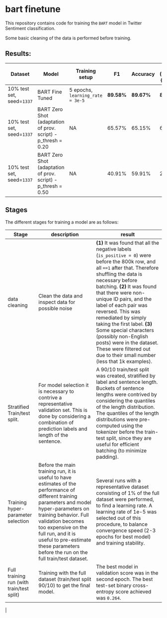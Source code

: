 # bart finetune
This repository contains code for training the `BART` model in Twitter Sentiment classification.

Some basic cleaning of the data is performed before training.

## Results:


| Dataset | Model | Training setup | F1 | Accuracy | Recall ($\frac{TP}{TP+FN}$) | Precision ($\frac{TP}{TP+FP}$) | 
|---------|-------|----------------|----|----------|-----------------------------|---------------------------------|
|10% test set, seed=`1337` | BART Fine Tuned | 5 epochs, `learning_rate = 3e-5`| **89.58%**| **89.67%** | **88.95%** | **90.22%** |
|10% test set, seed=`1337` | BART Zero Shot (adaptation of prov. script) - p_thresh = 0.20 | NA | 65.57%  | 65.15% | 66.44% | 64.71% | 
|10% test set, seed=`1337` | BART Zero Shot (adaptation of prov. script) - p_thresh = 0.50 | NA | 40.91%  | 59.91% | 27.79% | 77.53% | 



## Stages
The different stages for training a model are as follows:

| Stage | description | result | 
|-------|-------------|--------|
| data cleaning | Clean the data and inspect data for possible noise | **(1)** It was found that all the negative labels (`is_positive = 0`) were before the 800k row, and all `==1` after that. Therefore shuffling the data is necessary before batching. **(2)** It was found that there were non-unique ID pairs, and the label of each pair was reversed. This was remediated by simply taking the first label. **(3)** Some special characters (possibly non-English posts) were in the dataset. These were filtered out due to their small number (less that 1k examples). |
| Stratified Train/test split.  | For model selection it is necessary to contrive a representative validation set. This is done by considering a combination of prediction labels and length of the sentence. | A 90/10 train/test split was created, stratified by label and sentence length. Buckets of sentence lengths were contrived by considering the quantiles of the length distribution. The quantiles of the length distributions were pre-computed using the tokenizer before the train-test split, since they are useful for efficient batching (to minimize padding). |
| Training hyper-parameter selection | Before the main training run, it is useful to have estimates of the performance of different training parameters and model hyper-parameters on training behavior. Full validation becomes too expensive on the full run, and it is useful to pre-estimate these parameters before the run on the full train/test dataset. | Several runs with a representative dataset consisting of 1% of the full dataset were performed, to find a learning rate. A learning rate of 1e-5 was selected out of this procedure, to balance convergence speed (2-3 epochs for best model) and training stability.| 
| Full training run (with train/test split) | Training with the full dataset (train/test split 90/10) to get the final model. | The best model in validation score was in the second epoch. The best test-set binary cross-entropy score achieved was `0.264`.|
| 
